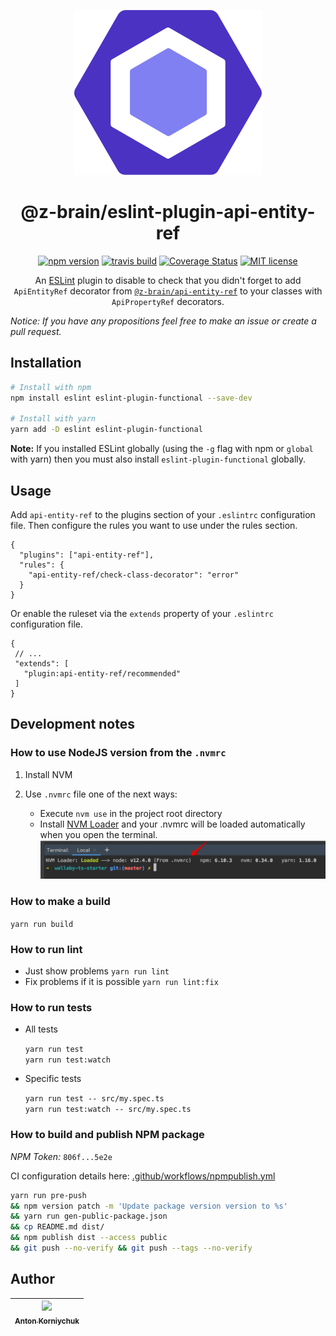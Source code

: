 <div align="center">

![eslint-logo](docs/assets/eslint-logo.svg?sanitize=true)

# @z-brain/eslint-plugin-api-entity-ref

[![npm version](https://img.shields.io/npm/v/eslint-plugin-functional.svg?style=flat)](https://www.npmjs.com/package/eslint-plugin-functional)
[![travis build](https://travis-ci.com/jonaskello/eslint-plugin-functional.svg?branch=master&amp;style=flat)](https://travis-ci.com/jonaskello/eslint-plugin-functional)
[![Coverage Status](https://codecov.io/gh/jonaskello/eslint-plugin-functional/branch/master/graph/badge.svg)](https://codecov.io/gh/jonaskello/eslint-plugin-functional)
[![MIT license](https://img.shields.io/github/license/jonaskello/eslint-plugin-functional.svg?style=flat)](https://opensource.org/licenses/MIT)

An [ESLint](http://eslint.org) plugin to disable to check that you didn't forget to add `ApiEntityRef` decorator from [`@z-brain/api-entity-ref`](https://github.com/z-brain/api-entity-ref) to your classes with `ApiPropertyRef` decorators.

</div>


*Notice: If you have any propositions feel free to make an issue or create a pull request.*

## Installation


```sh
# Install with npm
npm install eslint eslint-plugin-functional --save-dev

# Install with yarn
yarn add -D eslint eslint-plugin-functional
```

**Note:** If you installed ESLint globally (using the `-g` flag with npm or `global` with yarn) then you must also install `eslint-plugin-functional` globally.


## Usage

Add `api-entity-ref` to the plugins section of your `.eslintrc` configuration file. Then configure the rules you want to use under the rules section.

```jsonc
{
  "plugins": ["api-entity-ref"],
  "rules": {
    "api-entity-ref/check-class-decorator": "error"
  }
}
```

Or enable the ruleset via the `extends` property of your `.eslintrc` configuration file.  
   
```jsonc
{
 // ...
 "extends": [
   "plugin:api-entity-ref/recommended"
 ]
}
```


## Development notes

### How to use NodeJS version from the `.nvmrc`

1. Install NVM
2. Use `.nvmrc` file one of the next ways:

    * Execute `nvm use` in the project root directory
    * Install [NVM Loader](https://github.com/korniychuk/ankor-shell) and your .nvmrc will be loaded automatically when you open the terminal.
      ![NVM Loader demo](docs/assets/readme.nvm-loader.png)

### How to make a build

`yarn run build`

### How to run lint

* Just show problems `yarn run lint`
* Fix problems if it is possible `yarn run lint:fix`

### How to run tests

* All tests

  `yarn run test`  
  `yarn run test:watch`
* Specific tests

  `yarn run test -- src/my.spec.ts`  
  `yarn run test:watch -- src/my.spec.ts`

### How to build and publish NPM package

*NPM Token:* `806f...5e2e`

CI configuration details here: [.github/workflows/npmpublish.yml](.github/workflows/npmpublish.yml)

```bash
yarn run pre-push
&& npm version patch -m 'Update package version version to %s'
&& yarn run gen-public-package.json
&& cp README.md dist/
&& npm publish dist --access public
&& git push --no-verify && git push --tags --no-verify
```

## Author

| [<img src="https://www.korniychuk.pro/avatar.jpg" width="100px;"/><br /><sub>Anton Korniychuk</sub>](https://korniychuk.pro) |
| :---: |
